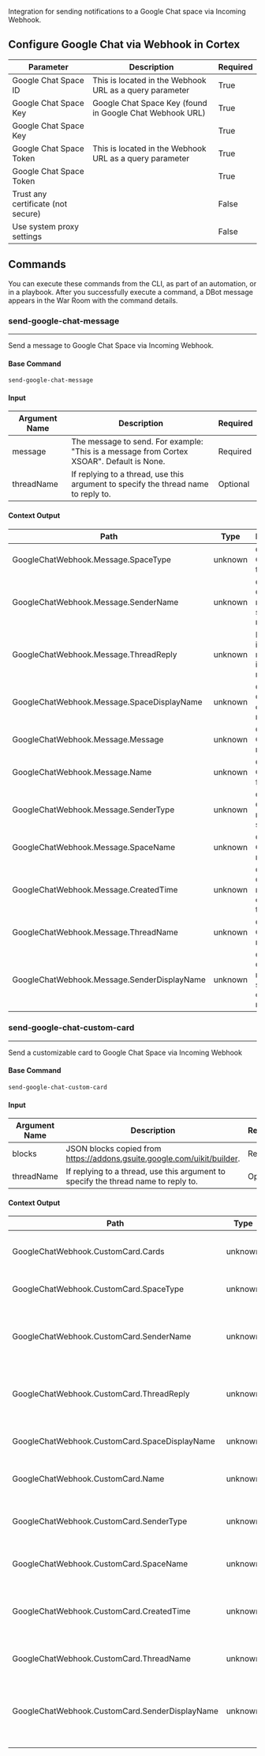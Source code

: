Integration for sending notifications to a Google Chat space via Incoming Webhook.

## Configure Google Chat via Webhook in Cortex


| **Parameter** | **Description** | **Required** |
| --- | --- | --- |
| Google Chat Space ID | This is located in the Webhook URL as a query parameter | True |
| Google Chat Space Key | Google Chat Space Key \(found in Google Chat Webhook URL\) | True |
| Google Chat Space Key |  | True |
| Google Chat Space Token | This is located in the Webhook URL as a query parameter | True |
| Google Chat Space Token |  | True |
| Trust any certificate (not secure) |  | False |
| Use system proxy settings |  | False |


## Commands

You can execute these commands from the CLI, as part of an automation, or in a playbook.
After you successfully execute a command, a DBot message appears in the War Room with the command details.

### send-google-chat-message

***
Send a message to Google Chat Space via Incoming Webhook.

#### Base Command

`send-google-chat-message`

#### Input

| **Argument Name** | **Description** | **Required** |
| --- | --- | --- |
| message | The message to send.  For example: "This is a message from Cortex XSOAR". Default is None. | Required | 
| threadName | If replying to a thread, use this argument to specify the thread name to reply to. | Optional | 

#### Context Output

| **Path** | **Type** | **Description** |
| --- | --- | --- |
| GoogleChatWebhook.Message.SpaceType | unknown | Google Chat space type | 
| GoogleChatWebhook.Message.SenderName | unknown | Google Chat message sender name | 
| GoogleChatWebhook.Message.ThreadReply | unknown | Determines if a message is in a thread reply | 
| GoogleChatWebhook.Message.SpaceDisplayName | unknown | Google Chat space display name | 
| GoogleChatWebhook.Message.Message | unknown | Google Chat message | 
| GoogleChatWebhook.Message.Name | unknown | Google Chat space full name | 
| GoogleChatWebhook.Message.SenderType | unknown | Google Chat message sender type | 
| GoogleChatWebhook.Message.SpaceName | unknown | Google Chat space name | 
| GoogleChatWebhook.Message.CreatedTime | unknown | Google Chat message creation time | 
| GoogleChatWebhook.Message.ThreadName | unknown | Google Chat thread name | 
| GoogleChatWebhook.Message.SenderDisplayName | unknown | Google Chat message sender display name | 

### send-google-chat-custom-card

***
Send a customizable card to Google Chat Space via Incoming Webhook

#### Base Command

`send-google-chat-custom-card`

#### Input

| **Argument Name** | **Description** | **Required** |
| --- | --- | --- |
| blocks | JSON blocks copied from https://addons.gsuite.google.com/uikit/builder. | Required | 
| threadName | If replying to a thread, use this argument to specify the thread name to reply to. | Optional | 

#### Context Output

| **Path** | **Type** | **Description** |
| --- | --- | --- |
| GoogleChatWebhook.CustomCard.Cards | unknown | Google Chat custom card details | 
| GoogleChatWebhook.CustomCard.SpaceType | unknown | Google Chat space type | 
| GoogleChatWebhook.CustomCard.SenderName | unknown | Google Chat custom card sender name | 
| GoogleChatWebhook.CustomCard.ThreadReply | unknown | Determines if a custom card is in a thread reply | 
| GoogleChatWebhook.CustomCard.SpaceDisplayName | unknown | Google Chat space display name | 
| GoogleChatWebhook.CustomCard.Name | unknown | Google Chat space full name | 
| GoogleChatWebhook.CustomCard.SenderType | unknown | Google Chat custom card sender type | 
| GoogleChatWebhook.CustomCard.SpaceName | unknown | Google Chat space name | 
| GoogleChatWebhook.CustomCard.CreatedTime | unknown | Google Chat custom card creation time | 
| GoogleChatWebhook.CustomCard.ThreadName | unknown | Google Chat thread name | 
| GoogleChatWebhook.CustomCard.SenderDisplayName | unknown | Google Chat custom card sender display name | 